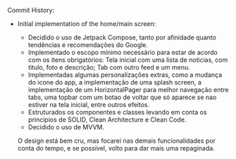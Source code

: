 Commit History: 

- Initial implementation of the home/main screen:
    - Decidido o uso de Jetpack Compose, tanto por afinidade quanto tendências e recomendações do Google.
    - Implementado o escopo mínimo necessário para estar de acordo com os itens obrigatórios: Tela inicial com uma lista de noticias, com titulo, foto e descrição; Tab com outro feed e um menu.
    - Implementadas algumas personalizações extras, como a mudança do icone do app, a implementação de uma splash screen, a implementação de um HorizontalPager para melhor navegação entre tabs, uma topbar com um botao de voltar que só aparece se nao estiver na tela inicial, entre outros efeitos.
    - Estruturados os componentes e classes levando em conta os principios de SOLID, Clean Architecture e Clean Code.
    - Decidido o uso de MVVM.

  O design está bem cru, mas focarei nas demais funcionalidades por conta do tempo, e se possível, volto para dar mais uma repaginada.
